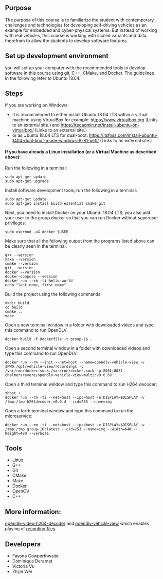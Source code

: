 ## Purpose 
The purpose of this course is to familiarize the student with contemporary challenges and technologies for developing self-driving vehicles as an example for embedded and cyber-physical systems. But instead of working with real vehicles, this course is working with scaled variants and data therefrom to allow the students to develop software features.

## Set up development environment 
you will set up your computer with the recommended tools to develop software in this course using git, C++, CMake, and Docker. The guidelines in the following refer to Ubuntu 18.04. 

## Steps 
If you are working on Windows: 
 - It is recommended to either install Ubuntu 18.04 LTS within a virtual machine using VirtualBox for example: https://www.virtualbox.org (Links to an external site.) and https://tecadmin.net/install-ubuntu-on-virtualbox/ (Links to an external site.) 
 - or as Ubuntu 18.04 LTS for dual-boot: https://itsfoss.com/install-ubuntu-1404-dual-boot-mode-windows-8-81-uefi/ (Links to an external site.) 

#### If you have already a Linux installation (or a Virtual Machine as described above):
Run the following in a terminal: 
```
sudo apt-get update
sudo apt-get upgrade
```

Install software development tools; run the following in a terminal: 
```
sudo apt-get update
sudo apt-get install build-essential cmake git
```

Next, you need to install Docker on your Ubuntu 18.04 LTS; you also add your user to the group docker so that you can run Docker without superuser privileges:
```
sudo usermod -aG docker $USER 
```
Make sure that all the following output from the programs listed above can be clearly seen in the terminal: 

```
g++ --version
make --version
cmake --version
git --version
docker --version
docker-compose --version
docker run --rm -ti hello-world
echo "last name, first name"
```

Build the project using the following commands:
```
mkdir build
cd build
cmake ..
make
```

Open a new terminal window in a folder with downloaded videos and type this command to run OpenDLV:
```
docker build -f Dockerfile -t group-16 .
```

Open a second terminal window in a folder with downloaded videos and type this command to run OpenDLV:

```
docker run --rm --init --net=host --name=opendlv-vehicle-view -v $PWD:/opt/vehicle-view/recordings -v /var/run/docker.sock:/var/run/docker.sock -p 8081:8081 chalmersrevere/opendlv-vehicle-view-multi:v0.0.60
```

Open a third terminal window and type this command to run H264 decoder:
```
xhost +
docker run --rm -ti --net=host --ipc=host -e DISPLAY=$DISPLAY -v /tmp:/tmp h264decoder:v0.0.4 --cid=253 --name=img
```
Open a forth terminal window and type this command to run the microservice:
```
docker run --rm -ti --net=host --ipc=host -e DISPLAY=$DISPLAY -v /tmp:/tmp group-16:latest --cid=253 --name=img --width=640 --height=480 --verbose
```

## Tools 
 - Linux
 - G++ 
 - Git 
 - CMake
 - Make
 - Docker 
 - OpenCV
 - C++


## More information: 
[opendlv-video-h264-decoder](https://github.com/chalmers-revere/opendlv-video-h264-decoder) and [opendlv-vehicle-view](https://github.com/chalmers-revere/opendlv-vehicle-view) which enables playing of [recording files](https://github.com/chalmers-revere).


## Developers 
 - Fayona Cowperthwaite
 - Dominique Deramat
 - Victoria Vu
 - Zhijie Wei
